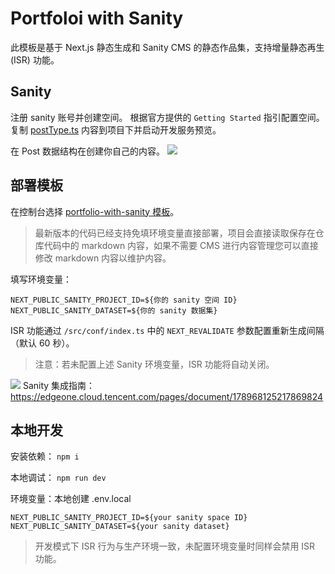 # Portfoloi with Sanity

此模板是基于 Next.js 静态生成和 Sanity CMS 的静态作品集，支持增量静态再生 (ISR) 功能。

## Sanity

注册 sanity 账号并创建空间。
根据官方提供的 `Getting Started` 指引配置空间。
复制 [postType.ts](https://github.com/TencentEdgeOne/pages-templates/tree/main/examples/portfolio-with-sanity/postType.ts) 内容到项目下并启动开发服务预览。

在 Post 数据结构在创建你自己的内容。
![](https://cloudcache.tencent-cloud.com/qcloud/ui/static/static_source_business/1f135100-a4b5-4311-8038-ef246602ae47.png)

## 部署模板

在控制台选择 [portfolio-with-sanity 模板](https://console.cloud.tencent.com/edgeone/pages/new?template=portfolio-with-sanity)。

> 最新版本的代码已经支持免填环境变量直接部署，项目会直接读取保存在仓库代码中的 markdown 内容，如果不需要 CMS 进行内容管理您可以直接修改 markdown 内容以维护内容。

填写环境变量：

```
NEXT_PUBLIC_SANITY_PROJECT_ID=${你的 sanity 空间 ID}
NEXT_PUBLIC_SANITY_DATASET=${你的 sanity 数据集}
```

ISR 功能通过 `/src/conf/index.ts` 中的 `NEXT_REVALIDATE` 参数配置重新生成间隔（默认 60 秒）。

> 注意：若未配置上述 Sanity 环境变量，ISR 功能将自动关闭。

![](https://cloudcache.tencent-cloud.com/qcloud/ui/static/static_source_business/752893cb-caf0-4414-902a-8380c6ba243a.png)
Sanity 集成指南：https://edgeone.cloud.tencent.com/pages/document/178968125217869824

## 本地开发

安装依赖： `npm i`

本地调试： `npm run dev`

环境变量：本地创建 .env.local

```
NEXT_PUBLIC_SANITY_PROJECT_ID=${your sanity space ID}
NEXT_PUBLIC_SANITY_DATASET=${your sanity dataset}
```

> 开发模式下 ISR 行为与生产环境一致，未配置环境变量时同样会禁用 ISR 功能。

